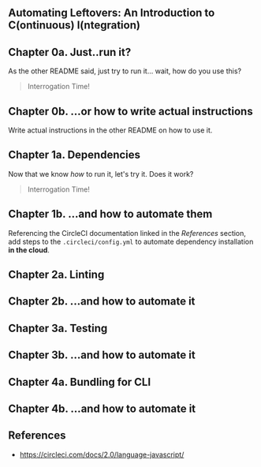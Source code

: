 Automating Leftovers: An Introduction to C(ontinuous) I(ntegration)
-------------------------------------------------------------------

Chapter 0a. Just..run it?
------------------------

As the other README said, just try to run it... wait, how do you use this?

> Interrogation Time!

Chapter 0b. ...or how to write actual instructions
--------------------------------------------------

Write actual instructions in the other README on how to use it.

Chapter 1a. Dependencies
------------------------

Now that we know *how* to run it, let's try it. Does it work?

> Interrogation Time!

Chapter 1b. ...and how to automate them
---------------------------------------

Referencing the CircleCI documentation linked in the *References* section, add
steps to the `.circleci/config.yml` to automate dependency installation **in the
cloud**.

Chapter 2a. Linting
-------------------

Chapter 2b. ...and how to automate it
-------------------------------------

Chapter 3a. Testing
-------------------

Chapter 3b. ...and how to automate it
-------------------------------------

Chapter 4a. Bundling for CLI
----------------------------

Chapter 4b. ...and how to automate it
-------------------------------------

References
----------

- https://circleci.com/docs/2.0/language-javascript/
